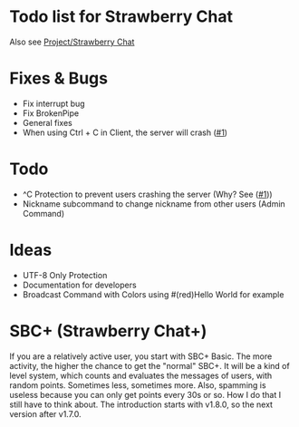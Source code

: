 # Todo list for Strawberry Chat
Also see [Project/Strawberry Chat](https://github.com/orgs/Strawberry-Foundations/projects/1/views/1)

# Fixes & Bugs
- Fix interrupt bug 
- Fix BrokenPipe
- General fixes
- When using Ctrl + C in Client, the server will crash ([#1](https://github.com/Strawberry-Foundations/strawberry-chat/issues/1))

# Todo
- ^C Protection to prevent users crashing the server (Why? See ([#1](https://github.com/Strawberry-Foundations/strawberry-chat/issues/1)))
- Nickname subcommand to change nickname from other users (Admin Command)

# Ideas
- UTF-8 Only Protection
- Documentation for developers
- Broadcast Command with Colors using #(red)Hello World for example

# SBC+ (Strawberry Chat+)
If you are a relatively active user, you start with SBC+ Basic. The more activity, the higher the chance to get the "normal" SBC+. 
It will be a kind of level system, which counts and evaluates the messages of users, with random points. Sometimes less, sometimes more. 
Also, spamming is useless because you can only get points every 30s or so. How I do that I still have to think about. 
The introduction starts with v1.8.0, so the next version after v1.7.0.